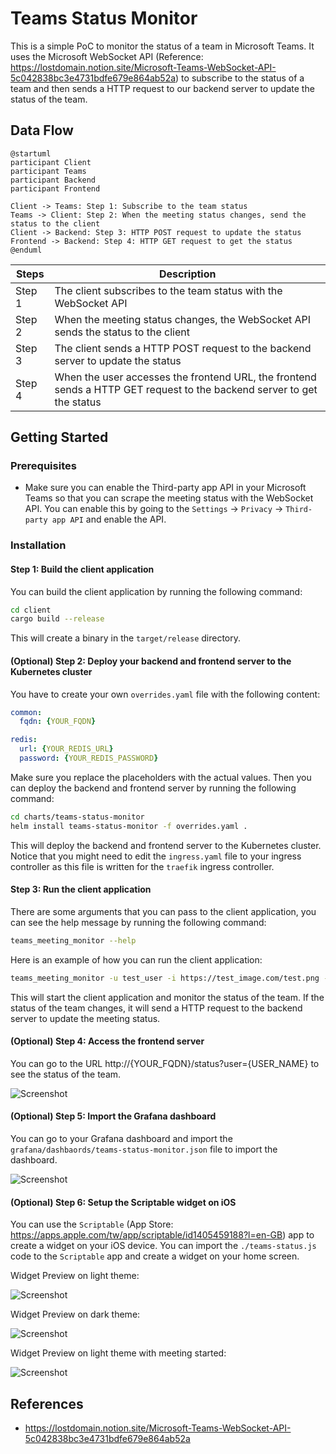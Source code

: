 # Teams Status Monitor

This is a simple PoC to monitor the status of a team in Microsoft Teams. It uses the Microsoft WebSocket API (Reference: https://lostdomain.notion.site/Microsoft-Teams-WebSocket-API-5c042838bc3e4731bdfe679e864ab52a) to subscribe to the status of a team and then sends a HTTP request to our backend server to update the status of the team.

## Data Flow

```plantuml
@startuml
participant Client
participant Teams
participant Backend
participant Frontend

Client -> Teams: Step 1: Subscribe to the team status
Teams -> Client: Step 2: When the meeting status changes, send the status to the client
Client -> Backend: Step 3: HTTP POST request to update the status
Frontend -> Backend: Step 4: HTTP GET request to get the status
@enduml
```

Steps | Description
--- | ---
Step 1 | The client subscribes to the team status with the WebSocket API
Step 2 | When the meeting status changes, the WebSocket API sends the status to the client
Step 3 | The client sends a HTTP POST request to the backend server to update the status
Step 4 | When the user accesses the frontend URL, the frontend sends a HTTP GET request to the backend server to get the status

## Getting Started

### Prerequisites

- Make sure you can enable the Third-party app API in your Microsoft Teams so that you can scrape the meeting status with the WebSocket API. You can enable this by going to the `Settings` -> `Privacy` -> `Third-party app API` and enable the API.

### Installation

#### Step 1: Build the client application

You can build the client application by running the following command:

```bash
cd client
cargo build --release
```

This will create a binary in the `target/release` directory.

#### (Optional) Step 2: Deploy your backend and frontend server to the Kubernetes cluster

You have to create your own `overrides.yaml` file with the following content:

```yaml
common:
  fqdn: {YOUR_FQDN}

redis:
  url: {YOUR_REDIS_URL}
  password: {YOUR_REDIS_PASSWORD}
```

Make sure you replace the placeholders with the actual values. Then you can deploy the backend and frontend server by running the following command:

```bash
cd charts/teams-status-monitor
helm install teams-status-monitor -f overrides.yaml .
```

This will deploy the backend and frontend server to the Kubernetes cluster. Notice that you might need to edit the `ingress.yaml` file to your ingress controller as this file is written for the `traefik` ingress controller.

#### Step 3: Run the client application

There are some arguments that you can pass to the client application, you can see the help message by running the following command:

```bash
teams_meeting_monitor --help
```

Here is an example of how you can run the client application:

```bash
teams_meeting_monitor -u test_user -i https://test_image.com/test.png -s https://{YOUR_FQDN}/api/monitor/teams
```

This will start the client application and monitor the status of the team. If the status of the team changes, it will send a HTTP request to the backend server to update the meeting status.

#### (Optional) Step 4: Access the frontend server

You can go to the URL http://{YOUR_FQDN}/status?user={USER_NAME} to see the status of the team.

![Screenshot](./docs/frontend.png)

#### (Optional) Step 5: Import the Grafana dashboard

You can go to your Grafana dashboard and import the `grafana/dashbaords/teams-status-monitor.json` file to import the dashboard.

![Screenshot](./docs/dashboard.png)


#### (Optional) Step 6: Setup the Scriptable widget on iOS

You can use the `Scriptable` (App Store: https://apps.apple.com/tw/app/scriptable/id1405459188?l=en-GB) app to create a widget on your iOS device. You can import the `./teams-status.js` code to the `Scriptable` app and create a widget on your home screen.

Widget Preview on light theme:

![Screenshot](./docs/widget_light.png)

Widget Preview on dark theme:

![Screenshot](./docs/widget_dark.png)

Widget Preview on light theme with meeting started:

![Screenshot](./docs/widget_dark_busy.png)

## References

- https://lostdomain.notion.site/Microsoft-Teams-WebSocket-API-5c042838bc3e4731bdfe679e864ab52a
